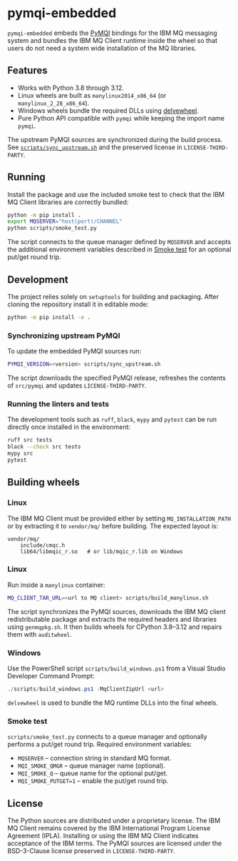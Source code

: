 # pymqi-embedded

`pymqi-embedded` embeds the [PyMQI](https://github.com/pymqi/pymqi) bindings for the IBM MQ
messaging system and bundles the IBM MQ Client runtime inside the wheel so that users do not
need a system wide installation of the MQ libraries.

## Features

- Works with Python 3.8 through 3.12.
- Linux wheels are built as `manylinux2014_x86_64` (or `manylinux_2_28_x86_64`).
- Windows wheels bundle the required DLLs using [delvewheel](https://github.com/adang1345/delvewheel).
- Pure Python API compatible with `pymqi` while keeping the import name `pymqi`.

The upstream PyMQI sources are synchronized during the build process. See
[`scripts/sync_upstream.sh`](scripts/sync_upstream.sh) and the preserved license in
`LICENSE-THIRD-PARTY`.

## Running

Install the package and use the included smoke test to check that the IBM MQ
Client libraries are correctly bundled:

```bash
python -m pip install .
export MQSERVER="host(port)/CHANNEL"
python scripts/smoke_test.py
```

The script connects to the queue manager defined by `MQSERVER` and accepts the
additional environment variables described in [Smoke test](#smoke-test) for an
optional put/get round trip.

## Development

The project relies solely on `setuptools` for building and packaging. After
cloning the repository install it in editable mode:

```bash
python -m pip install -e .
```

### Synchronizing upstream PyMQI

To update the embedded PyMQI sources run:

```bash
PYMQI_VERSION=<version> scripts/sync_upstream.sh
```

The script downloads the specified PyMQI release, refreshes the contents of
`src/pymqi` and updates `LICENSE-THIRD-PARTY`.

### Running the linters and tests

The development tools such as `ruff`, `black`, `mypy` and `pytest` can be run
directly once installed in the environment:

```bash
ruff src tests
black --check src tests
mypy src
pytest
```

## Building wheels

### Linux

The IBM MQ Client must be provided either by setting `MQ_INSTALLATION_PATH` or
by extracting it to `vendor/mq/` before building. The expected layout is:

```
vendor/mq/
    include/cmqc.h
    lib64/libmqic_r.so   # or lib/mqic_r.lib on Windows
```

### Linux

Run inside a `manylinux` container:

```bash
MQ_CLIENT_TAR_URL=<url to MQ client> scripts/build_manylinux.sh
```

The script synchronizes the PyMQI sources, downloads the IBM MQ client
redistributable package and extracts the required headers and libraries using
`genmqpkg.sh`. It then builds wheels for CPython 3.8–3.12 and repairs them with
`auditwheel`.

### Windows
Use the PowerShell script `scripts/build_windows.ps1` from a Visual Studio
Developer Command Prompt:

```powershell
./scripts/build_windows.ps1 -MqClientZipUrl <url>
```

`delvewheel` is used to bundle the MQ runtime DLLs into the final wheels.

### Smoke test

`scripts/smoke_test.py` connects to a queue manager and optionally performs a
put/get round trip. Required environment variables:

- `MQSERVER` – connection string in standard MQ format.
- `MQI_SMOKE_QMGR` – queue manager name (optional).
- `MQI_SMOKE_Q` – queue name for the optional put/get.
- `MQI_SMOKE_PUTGET=1` – enable the put/get round trip.

## License

The Python sources are distributed under a proprietary license. The IBM MQ
Client remains covered by the IBM International Program License Agreement
(IPLA). Installing or using the IBM MQ Client indicates acceptance of the IBM
terms. The PyMQI sources are licensed under the BSD-3-Clause license preserved
in `LICENSE-THIRD-PARTY`.
